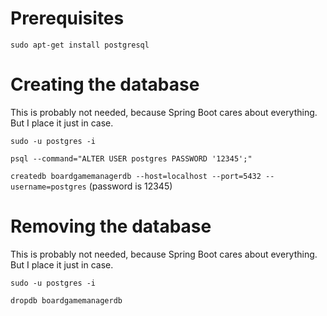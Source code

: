 # Prerequisites

`sudo apt-get install postgresql`

# Creating the database
This is probably not needed, because Spring Boot cares about everything. But I place it just in case.

`sudo -u postgres -i`

`psql --command="ALTER USER postgres PASSWORD '12345';"`

`createdb boardgamemanagerdb --host=localhost --port=5432 --username=postgres` (password is 12345)

# Removing the database
This is probably not needed, because Spring Boot cares about everything. But I place it just in case.


`sudo -u postgres -i`

`dropdb boardgamemanagerdb`